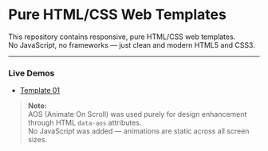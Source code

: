 # Pure HTML/CSS Web Templates

This repository contains responsive, pure HTML/CSS web templates.  
No JavaScript, no frameworks — just clean and modern HTML5 and CSS3.

---

###  Live Demos

- [Template 01](https://momen343.github.io/Pure-HTMl-CSS/Template01/)


> **Note:**  
> AOS (Animate On Scroll) was used purely for design enhancement through HTML `data-aos` attributes.  
> No JavaScript was added — animations are static across all screen sizes.





